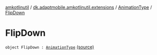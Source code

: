 [amkotlinutil](../../index.md) / [dk.adaptmobile.amkotlinutil.extensions](../index.md) / [AnimationType](index.md) / [FlipDown](./-flip-down.md)

# FlipDown

`object FlipDown : `[`AnimationType`](index.md) [(source)](https://github.com/adaptmobile-organization/amkotlinutil/tree/master/amkotlinutil/src/main/java/dk/adaptmobile/amkotlinutil/extensions/ConductorExtensions.kt#L40)
